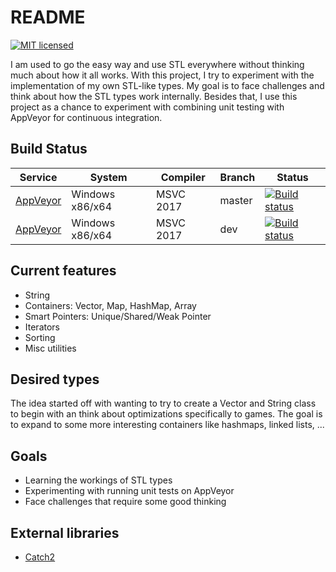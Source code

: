 # README #

[![MIT licensed](https://img.shields.io/badge/license-MIT-blue.svg)](LICENSE.md)

I am used to go the easy way and use STL everywhere without thinking much about how it all works.
With this project, I try to experiment with the implementation of my own STL-like types.
My goal is to face challenges and think about how the STL types work internally.
Besides that, I use this project as a chance to experiment with combining unit testing with AppVeyor for continuous integration.

## Build Status

| Service | System | Compiler | Branch | Status |
| ------- | ------ | -------- | ------ | ------ |
| [AppVeyor](https://ci.appveyor.com/project/simco50/stdlearnings/branch/master)| Windows x86/x64 | MSVC 2017 | master | [![Build status](https://ci.appveyor.com/api/projects/status/onjouvded36kqcyt/branch/master?svg=true)](https://ci.appveyor.com/project/simco50/stdlearnings/branch/master)
| [AppVeyor](https://ci.appveyor.com/project/simco50/stdlearnings/branch/dev)| Windows x86/x64 | MSVC 2017 | dev | [![Build status](https://ci.appveyor.com/api/projects/status/onjouvded36kqcyt/branch/dev?svg=true)](https://ci.appveyor.com/project/simco50/stdlearnings/branch/dev)

## Current features

* String
* Containers: Vector, Map, HashMap, Array
* Smart Pointers: Unique/Shared/Weak Pointer
* Iterators
* Sorting
* Misc utilities

## Desired types

The idea started off with wanting to try to create a Vector and String class to begin with an think about optimizations specifically to games.
The goal is to expand to some more interesting containers like hashmaps, linked lists, ...

## Goals

* Learning the workings of STL types
* Experimenting with running unit tests on AppVeyor
* Face challenges that require some good thinking

## External libraries

* [Catch2](https://github.com/catchorg/Catch2)